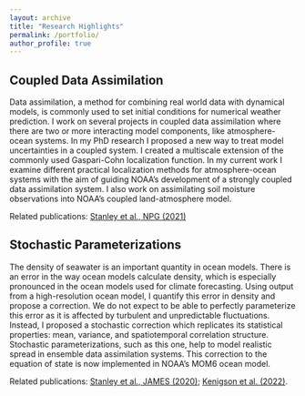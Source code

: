 ```yaml
---
layout: archive
title: "Research Highlights"
permalink: /portfolio/
author_profile: true
---
```


Coupled Data Assimilation
---------------

Data assimilation, a method for combining real world data with dynamical models, is commonly used to set initial conditions for numerical weather prediction. I work on several projects in coupled data assimilation where there are two or more interacting model components, like atmosphere-ocean systems. In my PhD research I proposed a new way to treat model uncertainties in a coupled system. I created a multiscale extension of the commonly used Gaspari-Cohn localization function. In my current work I examine different practical localization methods for atmosphere-ocean systems with the aim of guiding NOAA’s development of a strongly coupled data assimilation system. I also work on assimilating soil moisture observations into NOAA’s coupled land-atmosphere model. 

Related publications: [Stanley et al., NPG (2021)](https://doi.org/10.5194/npg-28-565-2021)

Stochastic Parameterizations
---------------

The density of seawater is an important quantity in ocean models. There is an error in the way ocean models calculate density, which is especially pronounced in the ocean models used for climate forecasting. Using output from a high-resolution ocean model, I quantify this error in density and propose a correction. We do not expect to be able to perfectly parameterize this error as it is affected by turbulent and unpredictable fluctuations. Instead, I proposed a stochastic correction which replicates its statistical properties: mean, variance, and spatiotemporal correlation structure. Stochastic parameterizations, such as this one, help to model realistic spread in ensemble data assimilation systems. This correction to the equation of state is now implemented in NOAA’s MOM6 ocean model. 

Related publications: [Stanley et al., JAMES (2020)](https://doi.org/10.1029/2020MS002151); [Kenigson et al. (2022)](https://doi.org/10.1029/2021MS002844).
